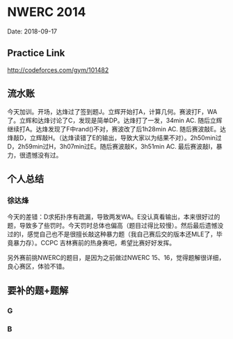 # NWERC 2014
Date: 2018-09-17

## Practice Link
http://codeforces.com/gym/101482

## 流水账
今天加训。开场，达烽过了签到题J。立辉开始打A，计算几何。赛波打F，WA了。立辉和达烽讨论了C，发现是简单DP。达烽打了一发，34min AC. 随后立辉继续打A。达烽发现了F中rand()不对，赛波改了后1h28min AC. 随后赛波敲E。达烽敲D，立辉敲H。（达烽读错了E的输出，导致大家以为结果不对）。2h50min过D，2h59min过H，3h07min过E。随后赛波敲K，3h51min AC. 最后赛波敲I，暴力，很遗憾没有过。

## 个人总结
### 徐达烽
今天的差错：D求拓扑序有疏漏，导致两发WA。E没认真看输出，本来很好过的题，导致多了些罚时。今天罚时总体也偏高（题目过得比较慢）。然后最后遗憾没过的I，感觉自己也不是很擅长敲这种暴力题（我自己赛后交的版本还MLE了，毕竟暴力存）。CCPC 吉林赛前的热身赛吧，希望比赛好好发挥。

另外赛前挑NWERC的题目，是因为之前做过NWERC 15、16，觉得题解很详细，良心赛区，体验不错。

## 要补的题+题解
### G
### B

